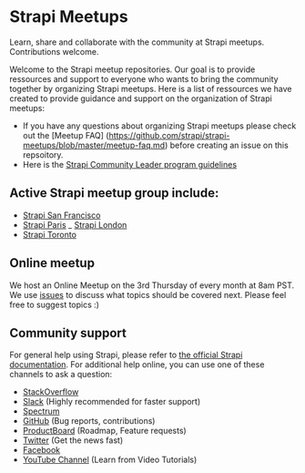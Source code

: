 # Strapi Meetups

Learn, share and collaborate with the community at Strapi meetups. Contributions welcome.

Welcome to the Strapi meetup repositories. Our goal is to provide ressources and support to everyone who wants to bring the community together by organizing Strapi meetups. Here is a list of ressources we have created to provide guidance and support on the organization of Strapi meetups:

- If you have any questions about organizing Strapi meetups please check out the [Meetup FAQ] (https://github.com/strapi/strapi-meetups/blob/master/meetup-faq.md) before creating an issue on this repsoitory. 
- Here is the [Strapi Community Leader program guidelines](https://github.com/strapi/strapi-meetups/blob/master/guidelines.md)


## Active Strapi meetup group include: 

- [Strapi San Francisco](https://www.meetup.com/strapi-san-francisco/)
- [Strapi Paris](https://www.meetup.com/Strapi-paris)
_ [Strapi London](https://www.meetup.com/strapi-london/)
- [Strapi Toronto](https://www.meetup.com/Strapi-Toronto/)

## Online meetup 

We host an Online Meetup on the 3rd Thursday of every month at 8am PST. We use [issues](https://github.com/strapi/strapi-meetups/issues/1) to discuss what topics should be covered next. Please feel free to suggest topics :)


## Community support

For general help using Strapi, please refer to [the official Strapi documentation](https://strapi.io/documentation/). For additional help online, you can use one of these channels to ask a question:

- [StackOverflow](http://stackoverflow.com/questions/tagged/strapi)
- [Slack](http://slack.strapi.io) (Highly recommended for faster support)
- [Spectrum](https://spectrum.chat/strapi)
- [GitHub](https://github.com/strapi/strapi) (Bug reports, contributions)
- [ProductBoard](https://portal.productboard.com/strapi/tabs/2-under-consideration) (Roadmap, Feature requests)
- [Twitter](https://twitter.com/strapijs) (Get the news fast)
- [Facebook](https://www.facebook.com/Strapi-616063331867161)
- [YouTube Channel](https://www.youtube.com/strapi) (Learn from Video Tutorials)


